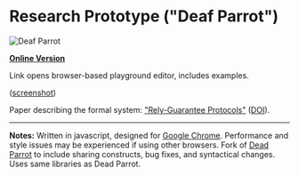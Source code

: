 # Research Prototype ("Deaf Parrot") #
![Deaf Parrot](http://fmilitao.github.io/deaf-parrot/df.png)


**[Online Version](http://fmilitao.github.io/deaf-parrot/prototype/editor.html)**


Link opens browser-based playground editor, includes examples.



([screenshot](http://fmilitao.github.io/deaf-parrot/screenshot.png))

Paper describing the formal system: ["Rely-Guarantee Protocols"](http://www.cs.cmu.edu/~foliveir/papers/ecoop14-paper.pdf) ([DOI](http://dx.doi.org/10.1007/978-3-662-44202-9_14)).

---

**Notes:** Written in javascript, designed for [Google Chrome](http://chrome.google.com). Performance and style issues may be experienced if using other browsers. Fork of [Dead Parrot](https://github.com/fmilitao/dead-parrot) to include sharing constructs, bug fixes, and syntactical changes. Uses same libraries as Dead Parrot.
